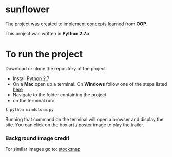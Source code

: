 # sunflower
The project was created to implement concepts learned from **OOP**.

This project was written in **Python 2.7.x**
# To run the project
Download or clone the repository of the project
* Install [Python](https://www.python.org/) 2.7
* On a **Mac** open up a terminal. On **Windows** follow one of the steps listed [here](https://www.lifewire.com/how-to-open-command-prompt-2618089)
* Navigate to the folder containing the project
* on the terminal run:
```
$ python mindstorm.py
```

Running that command on the terminal will open a browser and display the site. You can click on the box art / poster image to play the trailer.

### Background image credit
For similar images go to:
[stocksnap](https://stocksnap.io/photo/6YV7TOOVTA)
